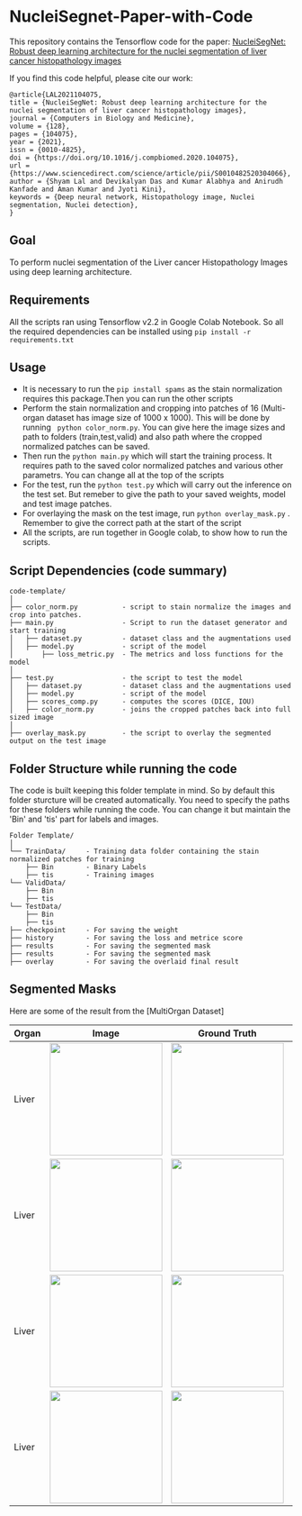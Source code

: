 # NucleiSegnet-Paper-with-Code
This repository contains the Tensorflow code for the paper:
[NucleiSegNet: Robust deep learning architecture for the nuclei segmentation of liver cancer histopathology images](https://www.sciencedirect.com/science/article/abs/pii/S0010482520304066)

If you find this code helpful, please cite our work:
```
@article{LAL2021104075,
title = {NucleiSegNet: Robust deep learning architecture for the nuclei segmentation of liver cancer histopathology images},
journal = {Computers in Biology and Medicine},
volume = {128},
pages = {104075},
year = {2021},
issn = {0010-4825},
doi = {https://doi.org/10.1016/j.compbiomed.2020.104075},
url = {https://www.sciencedirect.com/science/article/pii/S0010482520304066},
author = {Shyam Lal and Devikalyan Das and Kumar Alabhya and Anirudh Kanfade and Aman Kumar and Jyoti Kini},
keywords = {Deep neural network, Histopathology image, Nuclei segmentation, Nuclei detection},
}
```
## Goal
To perform nuclei segmentation of the Liver cancer Histopathology Images using deep learning architecture.

## Requirements
All the scripts ran using Tensorflow v2.2 in Google Colab Notebook. So all the required dependencies can be installed using
```pip install -r requirements.txt```

## Usage
* It is necessary to run the ```pip install spams``` as the stain normalization requires this package.Then you can run the other scripts
* Perform the stain normalization and cropping into patches of 16 (Multi-organ dataset has image size of 1000 x 1000). This will be done by running ``` python color_norm.py```. You can give here the image sizes and path to folders (train,test,valid) and also path where the cropped normalized patches can be saved.
* Then run the ```python main.py``` which will start the training process. It requires path to the saved color normalized patches and various other parametrs. You can change all at the top of the scripts
* For the test, run the ```python test.py``` which will carry out the inference on the test set. But remeber to give the path to your saved weights, model and test image patches.
* For overlaying the mask on the test image, run ```python overlay_mask.py``` . Remember to give the correct path at the start of the script 
* All the scripts, are run together in Google colab, to show how to run the scripts.

## Script Dependencies (code summary)
```
code-template/
│
├── color_norm.py           - script to stain normalize the images and crop into patches.
├── main.py                 - Script to run the dataset generator and start training 
│   ├── dataset.py          - dataset class and the augmentations used
│   ├── model.py            - script of the model
│       ├── loss_metric.py  - The metrics and loss functions for the model
│   
├── test.py                 - the script to test the model 
│   ├── dataset.py          - dataset class and the augmentations used
│   ├── model.py            - script of the model
│   ├── scores_comp.py      - computes the scores (DICE, IOU)
│   ├── color_norm.py       - joins the cropped patches back into full sized image
│ 
├── overlay_mask.py         - the script to overlay the segmented output on the test image
```

## Folder Structure while running the code
The code is built keeping this folder template in mind. So by default this folder sturcture will be created automatically. You need to specify the paths for these folders while running the code.  You can change it but maintain the 'Bin' and 'tis' part for labels and images.
```
Folder Template/
│
└── TrainData/     - Training data folder containing the stain normalized patches for training
    ├── Bin        - Binary Labels
    ├── tis        - Training images
└── ValidData/     
    ├── Bin  
    ├── tis 
└── TestData/      
    ├── Bin  
    ├── tis 
├── checkpoint     - For saving the weight
├── history        - For saving the loss and metrice score
├── results        - For saving the segmented mask
├── results        - For saving the segmented mask
├── overlay        - For saving the overlaid final result
```

## Segmented Masks
Here are some of the result from the [MultiOrgan Dataset]

| Organ    | Image  |    Ground Truth | Segmented Mask   |    Overlaid | 
| ----------- | ----------- | ----------- | ----------- | ----------- |
|   Liver |  <img src="sample_images/TCGA-21-5784-01Z-00-DX1.jpg" width="200" height="200">  |                                                       <img src="sample_images/TCGA-21-5784-01Z-00-DX1.png" width="200" height="200"> |                                                    <img src="sample_images/TCGA-21-5784-01Z-00-DX1_seg.png" width="200" height="200">    |                                                       <img src="sample_images/TCGA-21-5784-01Z-00-DX1_over.png" width="200" height="200"> |
|   Liver |  <img src="sample_images/TCGA-21-5784-01Z-00-DX1.jpg" width="200" height="200">  |                                                       <img src="sample_images/TCGA-21-5784-01Z-00-DX1.png" width="200" height="200"> |                                                    <img src="sample_images/TCGA-21-5784-01Z-00-DX1_seg.png" width="200" height="200">    |                                                       <img src="sample_images/TCGA-21-5784-01Z-00-DX1_over.png" width="200" height="200"> |
|   Liver |  <img src="sample_images/TCGA-21-5784-01Z-00-DX1.jpg" width="200" height="200">  |                                                       <img src="sample_images/TCGA-21-5784-01Z-00-DX1.png" width="200" height="200"> |                                                    <img src="sample_images/TCGA-21-5784-01Z-00-DX1_seg.png" width="200" height="200">    |                                                       <img src="sample_images/TCGA-21-5784-01Z-00-DX1_over.png" width="200" height="200"> |
|   Liver |  <img src="sample_images/TCGA-21-5784-01Z-00-DX1.jpg" width="200" height="200">  |                                                       <img src="sample_images/TCGA-21-5784-01Z-00-DX1.png" width="200" height="200"> |                                                    <img src="sample_images/TCGA-21-5784-01Z-00-DX1_seg.png" width="200" height="200">    |                                                       <img src="sample_images/TCGA-21-5784-01Z-00-DX1_over.png" width="200" height="200"> |






